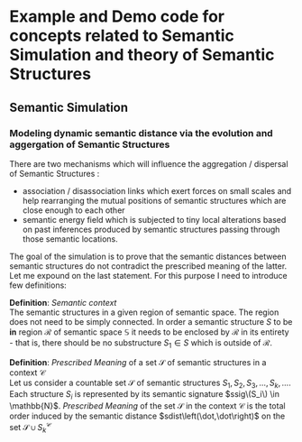 # Example and Demo code for concepts related to Semantic Simulation and theory of Semantic Structures

## Semantic Simulation

### Modeling dynamic semantic distance via the evolution and aggergation of Semantic Structures 

There are two mechanisms which will influence the aggregation / dispersal of Semantic Structures :

 * association / disassociation links which exert forces on small scales and help rearranging the mutual positions of semantic structures which are close enough to each other
 * semantic energy field which is subjected to tiny local alterations based on past inferences produced by semantic structures passing through those semantic locations.

The goal of the simulation is to prove that the semantic distances between semantic structures do not contradict the prescribed meaning of the latter. Let me expound on the last statement. For this purpose I need to introduce few definitions:

**Definition**: _Semantic context_ \
The semantic structures in a given region of semantic space. The region does not need to be simply connected. In order a semantic structure $S$ to be **in** region $\mathcal{R}$ of semantic space $\mathbb{S}$ it needs to be enclosed by $\mathcal{R}$ in its entirety - that is, there should be no substructure $S_1 \in S$ which is outside of $\mathcal{R}$. 

**Definition**: _Prescribed Meaning_ of a set $\mathcal{S}$ of semantic structures in a context $\mathcal{C}$\
Let us consider a countable set $\mathcal{S}$ of semantic structures $S_1, S_2, S_3, \dots, S_k, \dots$. Each structure $S_i$ is represented by its semantic signature $ssig\(S_i\) \in \mathbb{N}$. _Prescribed Meaning_ of the set $\mathcal{S}$ in the context $\mathcal{C}$ is the total order induced by the semantic distance $sdist\left(\dot,\dot\right)$ on the set  $\mathcal{S} \cup S^{\mathcal{C}}_{k}$
